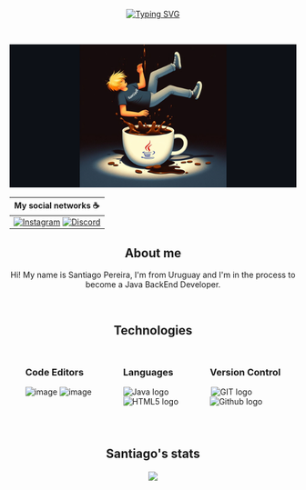 <div id="header" align="center">

[![Typing SVG](https://readme-typing-svg.herokuapp.com?color=ab7a5a&size=35&center=true&vCenter=true&width=1000&lines=Welcome+to+Santiago's+README.md;I'm+a+Java+BackEnd+Student)](https://git.io/typing-svg)

<!--Font colours for my SVG Header-->
<!--de7e30 b96226 c05f1c cb9065-->

<br>

![Santiago Devotech Github's banner](assets/santidevotechgbBanner2.png)


|           My social networks :coffee:           |
|---------------------------- |
| [![Instagram](https://img.shields.io/badge/Instagram-%23E4405F.svg?style=for-the-badge&logo=Instagram&logoColor=white)](https://www.instagram.com/santiago_dev_o.tech/) [![Discord](https://img.shields.io/badge/Discord-%235865F2.svg?style=for-the-badge&logo=discord&logoColor=white)](discordapp.com/users/1217510749870493708)||


<h2>
  About me
</h2>

<p align="center">

Hi! My name is Santiago Pereira, I'm from Uruguay and I'm in the process to become a Java BackEnd Developer.
  
</p>  

</div>

<br>

<div align="center">
  
  <h2>
    Technologies
  </h2>

</div>

<div style="display: flex; justify-content: space-around; align-items: flex-start;">

<div style="display: inline-block; margin: 10px;">
  
### Code Editors 
![image](https://github.com/SantiagoPereiraViroga/SantiagoPereiraViroga/assets/168778876/1c774ab0-6af3-4c90-be79-ffa5cffe860d)
</a>
![image](https://github.com/SantiagoPereiraViroga/SantiagoPereiraViroga/assets/168778876/e3bdda93-b6b5-46d9-b825-45eec695c135)
</p>
  
</div>

<div style="display: inline-block; margin: 10px;">
  
### Languages 

 <img src="https://github.com/SantiagoPereiraViroga/SantiagoPereiraViroga/assets/168778876/f79a1b31-ff3c-44a8-a629-5cf6a536891c" alt="Java logo" style="display:block; margin-left:auto; margin-right:auto;" />
<img src="https://github.com/SantiagoPereiraViroga/SantiagoPereiraViroga/assets/168778876/24cd1e91-6568-40ad-bbaf-3eba0c574d06" alt="HTML5 logo" style="display:block; margin-left:auto; margin-right:auto;" />

</div>

<div style="display: inline-block; margin: 10px;">
  
### Version Control 
<img src="https://github.com/SantiagoPereiraViroga/SantiagoPereiraViroga/assets/168778876/ce8dd1d8-a5e2-4612-85fe-1cdc67666570" alt="GIT logo" style="display: block; margin-left: auto; margin-right: auto; width: 120px;" /> <img src="https://github.com/SantiagoPereiraViroga/SantiagoPereiraViroga/assets/168778876/76bce4d8-43ab-4218-a676-00d4a3527e13" alt="Github logo" width="120px" />


</div>

</div>

<br>

<div>
  <h2 align="center">
    Santiago's stats
  </h2>

  <div align="center" style="margin-bottom:150px">
 <img width=45% align="center" src="https://github-readme-stats.vercel.app/api?username=santiagopereiraviroga&theme=radical&show_icons=true"/>
</div>
</div>
